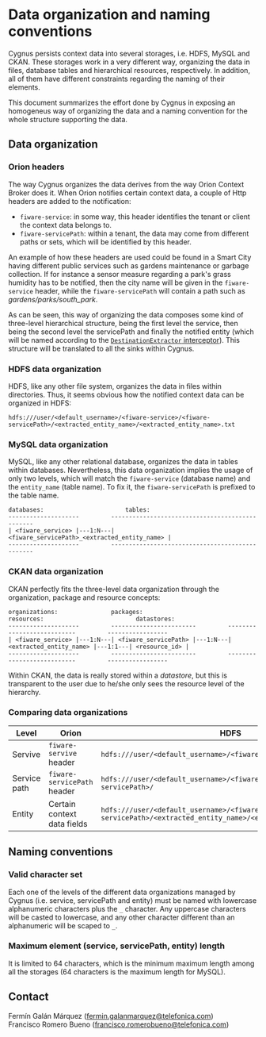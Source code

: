 # Data organization and naming conventions
Cygnus persists context data into several storages, i.e. HDFS, MySQL and CKAN. These storages work in a very different way, organizing the data in files, database tables and hierarchical resources, respectively. In addition, all of them have different constraints regarding the naming of their elements.

This document summarizes the effort done by Cygnus in exposing an homogeneus way of organizing the data and a naming convention for the whole structure supporting the data. 

## Data organization
### Orion headers
The way Cygnus organizes the data derives from the way Orion Context Broker does it. When Orion notifies certain context data, a couple of Http headers are added to the notification:

* `fiware-service`: in some way, this header identifies the tenant or client the context data belongs to.
* `fiware-servicePath`: within a tenant, the data may come from different paths or sets, which will be identified by this header.

An example of how these headers are used could be found in a Smart City having different public services such as gardens maintenance or garbage collection. If for instance a sensor measure regarding a park's grass humidity has to be notified, then the city name will be given in the `fiware-service` header, while the `fiware-servicePath` will contain a path such as <i>gardens/parks/south_park</i>.   

As can be seen, this way of organizing the data composes some kind of three-level hierarchical structure, being the first level the service, then being the second level the servicePath and finally the notified entity (which will be named according to the [`DestinationExtractor` interceptor](interceptors.md)). This structure will be translated to all the sinks within Cygnus.

### HDFS data organization
HDFS, like any other file system, organizes the data in files within directories. Thus, it seems obvious how the notified context data can be organized in HDFS:

    hdfs:///user/<default_username>/<fiware-service>/<fiware-servicePath>/<extracted_entity_name>/<extracted_entity_name>.txt

### MySQL data organization
MySQL, like any other relational database, organizes the data in tables within databases. Nevertheless, this data organization implies the usage of only two levels, which will match the `fiware-service` (database name) and the `entity_name` (table name). To fix it, the `fiware-servicePath` is prefixed to the table name.

    databases:                       tables:
    --------------------         ------------------------------------------------
    | <fiware_service> |---1:N---| <fiware_servicePath>_<extracted_entity_name> |
    --------------------         ------------------------------------------------

### CKAN data organization
CKAN perfectly fits the three-level data organization through the organization, package and resource concepts:

    organizations:               packages:                        resources:                          datastores:
    --------------------         ------------------------         ---------------------------         -----------------
    | <fiware_service> |---1:N---| <fiware_servicePath> |---1:N---| <extracted_entity_name> |---1:1---| <resource_id> |
    --------------------         ------------------------         ---------------------------         -----------------

Within CKAN, the data is really stored within a <i>datastore</i>, but this is transparent to the user due to he/she only sees the resource level of the hierarchy.

### Comparing data organizations

| Level        | Orion                       | HDFS                                                                                                                        | MySQL                                                | CKAN                                   |
|--------------|-----------------------------|-----------------------------------------------------------------------------------------------------------------------------|------------------------------------------------------|----------------------------------------|
| Servive      | `fiware-servive` header     | `hdfs:///user/<default_username>/<fiware_service>/`                                                                         | `<fiware-service>` database                          | `<fiware-service>` organization        |
| Service path | `fiware-servicePath` header | `hdfs:///user/<default_username>/<fiware-service>/<fiware-servicePath>/`                                                    | -                                                    | `<fiware-servicePath>` package/dataset |
| Entity       | Certain context data fields | `hdfs:///user/<default_username>/<fiware-service>/<fiware-servicePath>/<extracted_entity_name>/<extracted_entity_name>.txt` | `<fiware-servicePath>_<extracted_entity_name>` table | <extracted_entity_name> resource       |

## Naming conventions

### Valid character set
Each one of the levels of the different data organizations managed by Cygnus (i.e. service, servicePath and entity) must be named with lowercase alphanumeric characters plus the `_` character. Any uppercase characters will be casted to lowercase, and any other character different than an alphanumeric will be scaped to `_`. 

### Maximum element (service, servicePath, entity) length
It is limited to 64 characters, which is the minimum maximum length among all the storages (64 characters is the maximum length for MySQL).

## Contact
Fermín Galán Márquez (fermin.galanmarquez@telefonica.com)
<br>
Francisco Romero Bueno (francisco.romerobueno@telefonica.com)